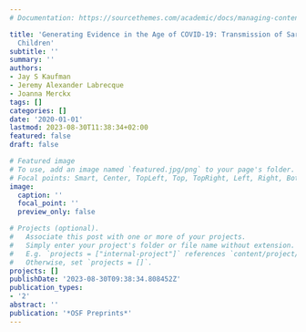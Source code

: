 ```yaml
---
# Documentation: https://sourcethemes.com/academic/docs/managing-content/

title: 'Generating Evidence in the Age of COVID-19: Transmission of Sars-Cov-2 by
  Children'
subtitle: ''
summary: ''
authors:
- Jay S Kaufman
- Jeremy Alexander Labrecque
- Joanna Merckx
tags: []
categories: []
date: '2020-01-01'
lastmod: 2023-08-30T11:38:34+02:00
featured: false
draft: false

# Featured image
# To use, add an image named `featured.jpg/png` to your page's folder.
# Focal points: Smart, Center, TopLeft, Top, TopRight, Left, Right, BottomLeft, Bottom, BottomRight.
image:
  caption: ''
  focal_point: ''
  preview_only: false

# Projects (optional).
#   Associate this post with one or more of your projects.
#   Simply enter your project's folder or file name without extension.
#   E.g. `projects = ["internal-project"]` references `content/project/deep-learning/index.md`.
#   Otherwise, set `projects = []`.
projects: []
publishDate: '2023-08-30T09:38:34.808452Z'
publication_types:
- '2'
abstract: ''
publication: '*OSF Preprints*'
---
```

